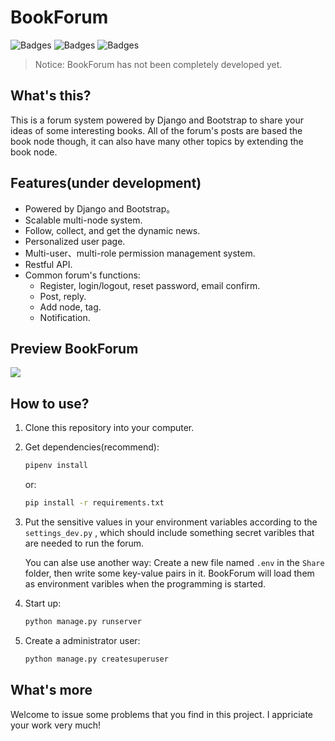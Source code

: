 # BookForum
![Badges](https://img.shields.io/badge/Powerd%20By-Django-blue.svg)
![Badges](https://img.shields.io/github/license/mashape/apistatus.svg)
![Badges](https://img.shields.io/twitter/url/https/github.com/Arianxx/BookForum.svg?style=social
)

>Notice: BookForum has not been completely developed yet.

## What's this?
This is a forum system powered by Django and Bootstrap to share your ideas of some interesting books. All of the forum's posts are based the book node though, it can also have many other topics by extending the book node.

## Features(under development)
- Powered by Django and Bootstrap。
- Scalable multi-node system.
- Follow, collect, and get the dynamic news. 
- Personalized user page.
- Multi-user、multi-role permission management system.
- Restful API.
- Common forum's functions:
    + Register, login/logout, reset password, email confirm.
    + Post, reply.
    + Add node, tag.
    + Notification.

## Preview BookForum
![](http://arian-blogs.oss-cn-beijing.aliyuncs.com/18-9-8/68408290.jpg)

## How to use?
1. Clone this repository into your computer.
2. Get dependencies(recommend):
    ```bash
    pipenv install
    ```
    
    or:
   
    ```bash
    pip install -r requirements.txt
    ```
    
3. Put the sensitive values in your environment variables according to the `settings_dev.py` , which should include something secret varibles that are needed to run the forum.
 
    You can alse use another way: Create a new file named `.env` in the `Share` folder, then write some key-value pairs in it. BookForum will load them as environment varibles when the programming is started.

4. Start up:
    ```bash
    python manage.py runserver
    ```
5. Create a administrator user:
    ```bash
    python manage.py createsuperuser
    ```

## What's more
Welcome to issue some problems that you find in this project. I appriciate your work very much!